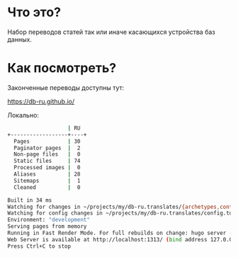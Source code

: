Что это?
========

Набор переводов статей так или иначе касающихся устройства баз данных.

Как посмотреть?
===============

Законченные переводы доступны тут:

https://db-ru.github.io/

Локально:

```bash
                   | RU  
+------------------+----+
  Pages            | 30  
  Paginator pages  |  2  
  Non-page files   |  0  
  Static files     | 74  
  Processed images |  0  
  Aliases          | 28  
  Sitemaps         |  1  
  Cleaned          |  0  

Built in 34 ms
Watching for changes in ~/projects/my/db-ru.translates/{archetypes,content,data,layouts,static,themes}
Watching for config changes in ~/projects/my/db-ru.translates/config.toml
Environment: "development"
Serving pages from memory
Running in Fast Render Mode. For full rebuilds on change: hugo server --disableFastRender
Web Server is available at http://localhost:1313/ (bind address 127.0.0.1)
Press Ctrl+C to stop
```

